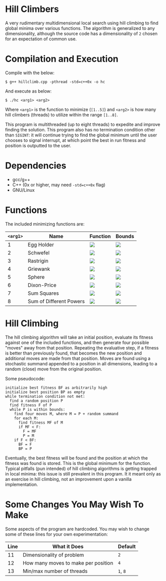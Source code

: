 # Hill Climbers
A very rudimentary multidimensional local search using hill climbing to find global minima over various functions. The algorithm is generalized to any dimensionality, although the source code has a dimensionality of `2` chosen for an expectation of common use.

# Compilation and Execution
Compile with the below:

`$ g++ hillclimb.cpp -pthread -std=c++0x -o hc`

And execute as below:

`$ ./hc <arg1> <arg2>`

Where `<arg1>` is the function to minimize (`[1..5]`) and `<arg2>` is how many hill climbers (threads) to utilize within the range `[1..8]`.

This program is multithreaded (up to eight threads) to expedite and improve finding the solution. This program also has no termination condition other than `SIGINT`: it will continue trying to find the global minimum until the user chooses to signal interrupt, at which point the best in run fitness and position is outputted to the user.

# Dependencies
- gcc/g++
- C++ (0x or higher, may need `-std=c++0x` flag)
- GNU/Linux

# Functions
The included minimizing functions are:

| `<arg1>` | Name       | Function | Bounds |
| -------- | ---------- | -------- | ------ |
| 1        | Egg Holder | <img src="https://latex.codecogs.com/png.latex?f%28x%29%20%3D%20-%28x_%7Bi&plus;1%7D%20&plus;%2047%29%20%5Csin%7B%28%5Csqrt%7B%7Cx_%7Bi&plus;1%7D%20&plus;%20%5Cfrac%7Bx_i%7D%7B2%7D%20&plus;%2047%7C%7D%29%7D%20-%20x_i%20%5Csin%7B%28%5Csqrt%7B%7Cx_i%20-%20%28x_%7Bi&plus;1%7D%20&plus;%2047%29%7D%29%7D" /> | <img src="https://latex.codecogs.com/png.latex?%5B-512%2C%20512%5D" /> |
| 2        | Schwefel   | <img src="https://latex.codecogs.com/png.latex?f%28x%29%20%3D%20418.9829d%20-%20%5Csum_%7Bi%3D1%7D%5Ed%20x_i%20%5Csin%7B%28%5Csqrt%7B%7Cx_i%7C%7D%7D%29" /> | <img src="https://latex.codecogs.com/png.latex?%5B-500%2C%20500%5D" /> |
| 3        | Rastrigin  | <img src="https://latex.codecogs.com/png.latex?f%28x%29%20%3D%20%5Csum_%7Bi%3D1%7D%5Ed%20%5Bx_i%5E2%20-%2010%20%5Ccos%282%5Cpi%20x_i%29%5D" /> | <img src="https://latex.codecogs.com/png.latex?%5B-5.12%2C%205.12%5D" /> |
| 4        | Griewank   | <img src="https://latex.codecogs.com/png.latex?f%28x%29%20%3D%20%5Csum_%7Bi%3D1%7D%5Ed%20%5Cfrac%7Bx_i%5E2%7D%7B4000%7D%20-%20%5Cprod_%7Bi%3D1%7D%5Ed%20%28%5Cfrac%7Bx_i%7D%7B%5Csqrt%7Bi%7D%7D%29%20&plus;%201" /> | <img src="https://latex.codecogs.com/png.latex?%5B-600%2C%20600%5D" /> |
| 5        | Sphere     | <img src="https://latex.codecogs.com/png.latex?f%28x%29%20%3D%20%5Csum_%7Bi%3D1%7D%5Ed%20x_i%5E2" /> |  <img src="https://latex.codecogs.com/png.latex?%5B-5.12%2C%205.12%5D" /> |
| 6        | Dixon-Price| <img src="https://latex.codecogs.com/png.latex?f%28x%29%20%3D%20%28x_1%20-%201%29%5E2%20&plus;%20%5Csum_%7Bi%3D2%7D%5Ed%20i%282x_i%5E2%20-%20x_%7Bi-1%7D%29%5E2" /> | <img src="https://latex.codecogs.com/png.latex?%5B-10%2C%2010%5D" /> |
| 7        | Sum Squares| <img src="https://latex.codecogs.com/png.latex?f%28x%29%20%3D%20%5Csum_%7Bi%3D1%7D%5Ed%20ix_i%5E2" /> | <img src="https://latex.codecogs.com/png.latex?%5B-10%2C%2010%5D" /> |
| 8        | Sum of Different Powers| <img src="https://latex.codecogs.com/png.latex?f%28x%29%20%3D%20%5Csum_%7Bi%3D1%7D%5Ed%20%7Cx_i%7C%5E%7Bi&plus;1%7D" /> | <img src="https://latex.codecogs.com/png.latex?%5B-1%2C%201%5D" /> |

# Hill Climbing
The hill climbing algorithm will take an initial position, evaluate its fitness against one of the included functions, and then generate four possible "moves" away from that position. Repeating the evaluative step, if a fitness is better than previously found, that becomes the new position and additional moves are made from that position. Moves are found using a stochastic summand appended to a position in all dimensions, leading to a random (close) move from the original position.

Some pseudocode:

```
initialize best fitness BF as arbitrarily high
initialize best position BP as empty
while termination condition not met:
  find a random position P
  find fitness F of P
  while P is within bounds:
    find four moves M, where M = P + random summand
    for each M:
      find fitness MF of M
      if MF < F:
        F = MF
        P = M
    if F < BF:
      BF = F
      BP = P
```

Eventually, the best fitness will be found and the position at which the fitness was found is stored. This is the global minimum for the function. Typical pitfalls (pun intended) of hill climbing algorithms is getting trapped in local minima: this issue is still prevalent in this program. It it meant only as an exercise in hill climbing, not an improvement upon a vanilla implementation.

# Some Changes You May Wish To Make
Some aspects of the program are hardcoded. You may wish to change some of these lines for your own experimentation:

| Line | What it Does                        | Default |              
| ---- | ----------------------------------- | ------- |
| 11   | Dimensionality of problem           | `2`     |
| 12   | How many moves to make per position | `4`     |
| 13   | Min/max number of threads           | `1`, `8`|
